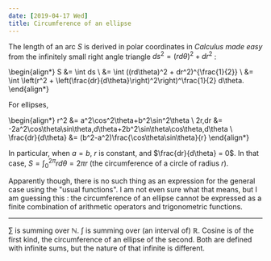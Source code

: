 ```yaml
---
date: [2019-04-17 Wed]
title: Circumference of an ellipse
---
```


The length of an arc $S$ is derived in polar coordinates in *Calculus
made easy* from the infinitely small right angle triangle
$ds^2 = (rd\theta)^2 + dr^2$ :

\begin{align*}
S &= \int ds \\
  &= \int ((rd\theta)^2 + dr^2)^{\frac{1}{2}} \\
  &= \int \left(r^2 + \left(\frac{dr}{d\theta}\right)^2\right)^\frac{1}{2} d\theta.
\end{align*}

For ellipses,

\begin{align*}
r^2 &= a^2\cos^2\theta+b^2\sin^2\theta \\
2r\,dr &= -2a^2\cos\theta\sin\theta\,d\theta+2b^2\sin\theta\cos\theta\,d\theta \\
\frac{dr}{d\theta} &= (b^2-a^2)\frac{\cos\theta\sin\theta}{r}
\end{align*}

In particular, when $a=b$, $r$ is constant, and
$\frac{dr}{d\theta} = 0$. In that case,
$S = \int_0^{2\pi} r d\theta = 2\pi r$ (the circumference of a circle
of radius $r$).

Apparently though, there is no such thing as an expression for the
general case using the "usual functions". I am not even sure what that
means, but I am guessing this : the circumference of an ellipse cannot
be expressed as a finite combination of arithmetic operators and
trigonometric functions.

---

$\sum$ is summing over $\mathbb{N}$. $\int$ is summing over (an interval of) $\mathbb{R}$. Cosine is of the first kind, the circumference of an ellipse of the second. Both are defined with infinite sums, but the nature of that infinite is different.